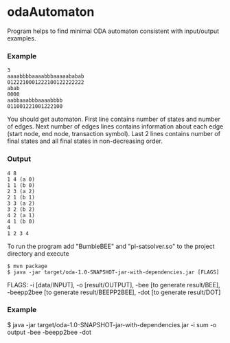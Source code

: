 # odaAutomaton

Program helps to find minimal ODA automaton consistent with input/output examples.

### Example
```
3
aaaabbbbaaaabbbaaaaababab
0122210001222100122222222
abab
0000
aabbaaabbbaaaabbbb
011001221001222100
```

You should get automaton. First line contains number of states and number of edges. Next number of edges lines contains information about each edge (start node, end node, transaction symbol). Last 2 lines contains number of final states and all final states in non-decreasing order.

### Output
```
4 8
1 4 (a 0)
1 1 (b 0)
2 3 (a 2)
2 1 (b 1)
3 3 (a 2)
3 2 (b 2)
4 2 (a 1)
4 1 (b 0)
4
1 2 3 4
```

To run the program add "BumbleBEE" and "pl-satsolver.so" to the project directory and execute

```
$ mvn package
$ java -jar target/oda-1.0-SNAPSHOT-jar-with-dependencies.jar [FLAGS]
```

FLAGS: -i [data/INPUT], -o [result/OUTPUT], -bee [to generate result/BEE], -beepp2bee [to generate result/BEEPP2BEE], -dot [to generate result/DOT]

### Example
$ java -jar target/oda-1.0-SNAPSHOT-jar-with-dependencies.jar -i sum -o output -bee -beepp2bee -dot